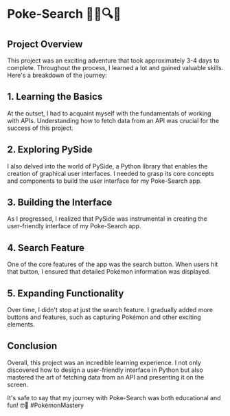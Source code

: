 # Poke-Search 🕵️‍♂️🔍📱

## Project Overview

This project was an exciting adventure that took approximately 3-4 days to complete. Throughout the process, I learned a lot and gained valuable skills. Here's a breakdown of the journey:

## 1. Learning the Basics

At the outset, I had to acquaint myself with the fundamentals of working with APIs. Understanding how to fetch data from an API was crucial for the success of this project.

## 2. Exploring PySide

I also delved into the world of PySide, a Python library that enables the creation of graphical user interfaces. I needed to grasp its core concepts and components to build the user interface for my Poke-Search app.

## 3. Building the Interface

As I progressed, I realized that PySide was instrumental in creating the user-friendly interface of my Poke-Search app.

## 4. Search Feature

One of the core features of the app was the search button. When users hit that button, I ensured that detailed Pokémon information was displayed.

## 5. Expanding Functionality

Over time, I didn't stop at just the search feature. I gradually added more buttons and features, such as capturing Pokémon and other exciting elements.

## Conclusion

Overall, this project was an incredible learning experience. I not only discovered how to design a user-friendly interface in Python but also mastered the art of fetching data from an API and presenting it on the screen.

It's safe to say that my journey with Poke-Search was both educational and fun! 🤓🎉 #PokémonMastery
